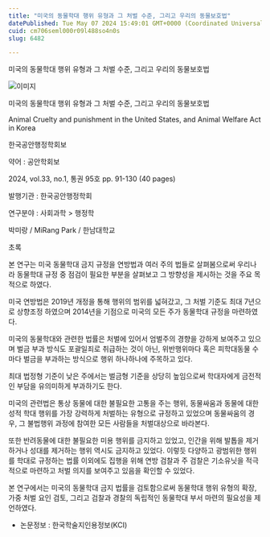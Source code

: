 ```yaml
---
title: "미국의 동물학대 행위 유형과 그 처벌 수준, 그리고 우리의 동물보호법"
datePublished: Tue May 07 2024 15:49:01 GMT+0000 (Coordinated Universal Time)
cuid: cm706seml000r09l488so4n0s
slug: 6482

---
```



미국의 동물학대 행위 유형과 그 처벌 수준, 그리고 우리의 동물보호법

![이미지](https://cdn.hashnode.com/res/hashnode/image/upload/v1739260487887/857523c7-d300-4aea-a8e8-8eb5c24b7e36.jpeg)

미국의 동물학대 행위 유형과 그 처벌 수준, 그리고 우리의 동물보호법

Animal Cruelty and punishment in the United States, and Animal Welfare Act in Korea

한국공안행정학회보

약어 : 공안학회보

2024, vol.33, no.1, 통권 95호 pp. 91-130 (40 pages)

발행기관 : 한국공안행정학회

연구분야 : 사회과학 > 행정학

박미랑 / MiRang Park / 한남대학교

초록

본 연구는 미국 동물학대 금지 규정을 연방법과 여러 주의 법들로 살펴봄으로써 우리나라 동물학대 규정 중 점검이 필요한 부분을 살펴보고 그 방향성을 제시하는 것을 주요 목적으로 하였다.

미국 연방법은 2019년 개정을 통해 행위의 범위를 넓혀갔고, 그 처벌 기준도 최대 7년으로 상향조정 하였으며 2014년을 기점으로 미국의 모든 주가 동물학대 규정을 마련하였다.

미국의 동물학대와 관련한 법률은 처벌에 있어서 엄벌주의 경향을 강하게 보여주고 있으며 벌금 부과 방식도 포괄일죄로 취급하는 것이 아닌, 위반행위마다 혹은 피학대동물 수마다 벌금을 부과하는 방식으로 행위 하나하나에 주목하고 있다.

최대 법정형 기준이 낮은 주에서는 벌금형 기준을 상당히 높임으로써 학대자에게 금전적인 부담을 유의미하게 부과하기도 한다.

미국의 관련법은 통상 동물에 대한 불필요한 고통을 주는 행위, 동물싸움과 동물에 대한 성적 학대 행위를 가장 강력하게 처벌하는 유형으로 규정하고 있었으며 동물싸움의 경우, 그 불법행위 과정에 참여한 모든 사람들을 처벌대상으로 바라본다.

또한 반려동물에 대한 불필요한 미용 행위를 금지하고 있었고, 인간을 위해 발톱을 제거하거나 성대를 제거하는 행위 역시도 금지하고 있었다. 이렇듯 다양하고 광범위한 행위를 학대로 규정하는 법률 이외에도 집행을 위해 연방 검찰과 주 검찰은 기소유닛을 적극적으로 마련하고 처벌 의지를 보여주고 있음을 확인할 수 있었다.

본 연구에서는 미국의 동물학대 금지 법률을 검토함으로써 동물학대 행위 유형의 확장, 가중 처벌 요인 검토, 그리고 검찰과 경찰의 독립적인 동물학대 부서 마련의 필요성을 제언하였다.

* 논문정보 : 한국학술지인용정보(KCI)
